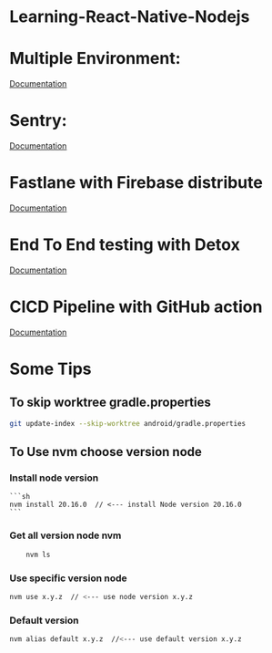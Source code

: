 

# Learning-React-Native-Nodejs

# Multiple Environment: 
[Documentation](https://github.com/thongluonglib/Learning-React-Native-Nodejs/tree/main/MultiEnvironment/Client/MultiEnvApp#readme)

# Sentry: 
[Documentation](https://github.com/thongluonglib/Learning-React-Native-Nodejs/tree/main/Sentry/Client/sendtryproject#readme)

# Fastlane with Firebase distribute

[Documentation](https://github.com/thongluonglib/Learning-React-Native-Nodejs/tree/main/RNFastlane#readme)

# End To End testing with Detox

[Documentation](https://github.com/thongluonglib/Learning-React-Native-Nodejs/tree/main/EndToEndTest/Client/RNDetoxTest#readme)

# CICD Pipeline with GitHub action

[Documentation](https://github.com/thongluonglib/cicdproject/tree/main)


# Some Tips

## To skip worktree gradle.properties

```sh
git update-index --skip-worktree android/gradle.properties 
```

## To Use nvm choose version node

### Install node version
    
    ```sh
    nvm install 20.16.0  // <--- install Node version 20.16.0
    ```
    
### Get all version node nvm

```sh
    nvm ls
```

### Use specific version node

  ```sh
  nvm use x.y.z  // <--- use node version x.y.z
  ````
  
### Default version

  ```sh
  nvm alias default x.y.z  //<--- use default version x.y.z 
  ```

